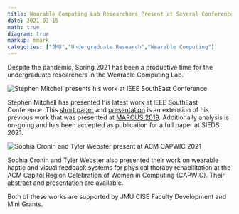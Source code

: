 ```yaml
---
title: Wearable Computing Lab Researchers Present at Several Conferences
date: 2021-03-15
math: true
diagram: true
markup: mmark
categories: ["JMU","Undergraduate Research","Wearable Computing"]
---
```

Despite the pandemic, Spring 2021 has been a productive time for the undergraduate researchers in the Wearable Computing Lab. 

![Stephen Mitchell presents his work at IEEE SouthEast Conference](/img/stephen-ieee-conf.png "Stephen Mitchell presents his work at IEEE SouthEast Conference")

Stephen Mitchell has presented his latest work at IEEE SouthEast Conference. This [short paper](/pdf/MitchellS-T7S2-ieee-ready.pdf) and [presentation](/pdf/Mitchell-IEEE-Presentation.pdf) is an extension of his previous work that was presented at [MARCUS 2019](/post/marcus2019). Additionally analysis is on-going and has been accepted as publication for a full paper at SIEDS 2021.

![Sophia Cronin and Tyler Webster present at ACM CAPWIC 2021](/img/sophia-tyler-capwic.png "Sophia Cronin and Tyler Webster present at ACM CAPWIC 2021")

Sophia Cronin and Tyler Webster also presented their work on wearable haptic and visual feedback systems for physical therapy rehabilitation at the ACM Capitol Region Celebration of Women in Computing (CAPWIC). Their [abstract](/pdf/capwic-2021-abstract.pdf) and [presentation](/pdf/cronin-webster-capwic-2021-presentation.pdf) are available.

Both of these works are supported by JMU CISE Faculty Development and Mini Grants.


